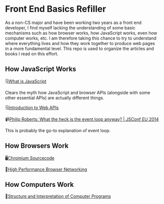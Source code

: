 # Front End Basics Refiller
As a non-CS major and have been working two years as a front end developer, I find myself lacking the understanding of some basic mechanisms such as how browser works, how JavaScript works, even how computer works, etc. I am therefore taking this chance to try to understand where everything lives and how they work together to produce web pages in a more fundamental level. This repo is used to organize the articles and books I read on this effort.

## How JavaScript Works

🗒️[What is JavaScript](https://developer.mozilla.org/en-US/docs/Learn/JavaScript/First_steps/What_is_JavaScript)

Clears the myth how JavaScript and browser APIs (alongside with some other essential APIs) are actually different things.

🗒️[Introduction to Web APIs](https://developer.mozilla.org/en-US/docs/Learn/JavaScript/Client-side_web_APIs/Introduction)

📹[Philip Roberts: What the heck is the event loop anyway? | JSConf EU 2014](https://www.youtube.com/watch?v=8aGhZQkoFbQ)

This is probably the go-to explanation of event loop.

## How Browsers Work

🖥[Chromium Sourcecode](https://github.com/chromium/chromium)

📖[High Performance Browser Networking](https://hpbn.co/)

## How Computers Work

📖[Structure and Interpretation of Computer Programs](https://mitpress.mit.edu/sicp/full-text/book/book.html)
